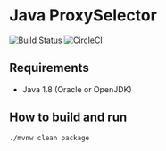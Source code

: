 # Java ProxySelector

[![Build Status](https://travis-ci.org/payneteasy/proxy-selector.svg?branch=master)](https://travis-ci.org/payneteasy/proxy-selector)
[![CircleCI](https://circleci.com/gh/payneteasy/proxy-selector.svg?style=svg)](https://circleci.com/gh/payneteasy/proxy-selector)

## Requirements

* Java 1.8 (Oracle or OpenJDK)

## How to build and run

```bash
./mvnw clean package
```

